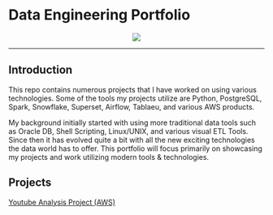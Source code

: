 # Data Engineering Portfolio

<p align="center">
    <img src="https://github.com/claydoers/Portfolio/assets/109707159/6b5ee61b-d323-4ede-abdd-ea783ce06936"></center>
</p>

--------------------------------------------------------------
## Introduction

This repo contains numerous projects that I have worked on using various technologies. Some of the tools my projects utilize are Python, PostgreSQL, Spark, Snowflake, Superset, Airflow, Tablaeu, and various AWS products. 

My background initially started with using more traditional data tools such as Oracle DB, Shell Scripting, Linux/UNIX, and various visual ETL Tools. Since then it has evolved quite a bit with all the new exciting technologies the data world has to offer. This portfolio will focus primarily on showcasing my projects and work utilizing modern tools & technologies. 

## Projects
[Youtube Analysis Project (AWS)](#headers)
<a name="headers"/>
